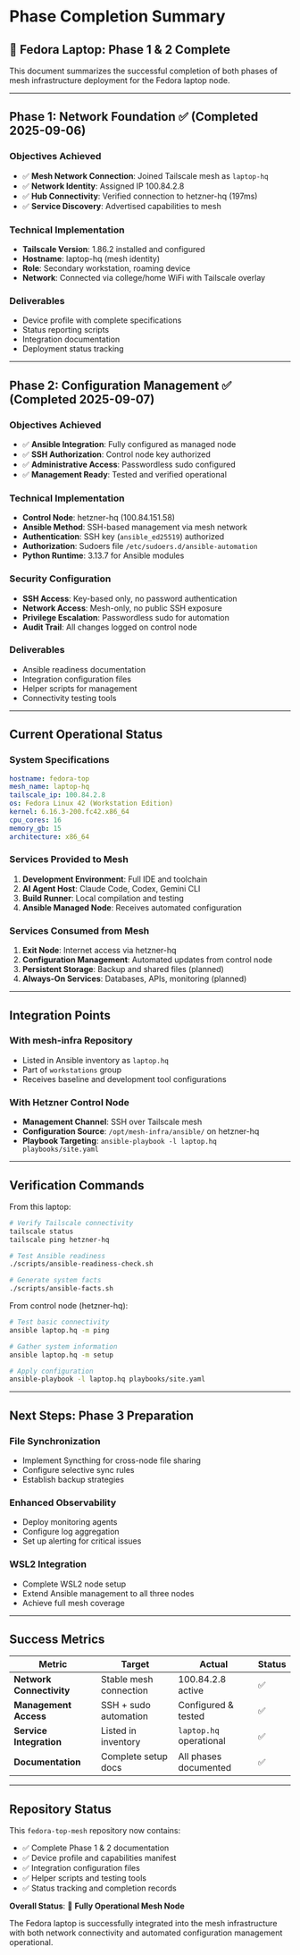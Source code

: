 # Phase Completion Summary

## 🎉 Fedora Laptop: Phase 1 & 2 Complete

This document summarizes the successful completion of both phases of mesh infrastructure deployment for the Fedora laptop node.

---

## Phase 1: Network Foundation ✅ (Completed 2025-09-06)

### Objectives Achieved
- ✅ **Mesh Network Connection**: Joined Tailscale mesh as `laptop-hq`
- ✅ **Network Identity**: Assigned IP 100.84.2.8
- ✅ **Hub Connectivity**: Verified connection to hetzner-hq (197ms)
- ✅ **Service Discovery**: Advertised capabilities to mesh

### Technical Implementation
- **Tailscale Version**: 1.86.2 installed and configured
- **Hostname**: laptop-hq (mesh identity)
- **Role**: Secondary workstation, roaming device
- **Network**: Connected via college/home WiFi with Tailscale overlay

### Deliverables
- Device profile with complete specifications
- Status reporting scripts
- Integration documentation
- Deployment status tracking

---

## Phase 2: Configuration Management ✅ (Completed 2025-09-07)

### Objectives Achieved
- ✅ **Ansible Integration**: Fully configured as managed node
- ✅ **SSH Authorization**: Control node key authorized
- ✅ **Administrative Access**: Passwordless sudo configured
- ✅ **Management Ready**: Tested and verified operational

### Technical Implementation
- **Control Node**: hetzner-hq (100.84.151.58)
- **Ansible Method**: SSH-based management via mesh network
- **Authentication**: SSH key (`ansible_ed25519`) authorized
- **Authorization**: Sudoers file `/etc/sudoers.d/ansible-automation`
- **Python Runtime**: 3.13.7 for Ansible modules

### Security Configuration
- **SSH Access**: Key-based only, no password authentication
- **Network Access**: Mesh-only, no public SSH exposure
- **Privilege Escalation**: Passwordless sudo for automation
- **Audit Trail**: All changes logged on control node

### Deliverables
- Ansible readiness documentation
- Integration configuration files
- Helper scripts for management
- Connectivity testing tools

---

## Current Operational Status

### System Specifications
```yaml
hostname: fedora-top
mesh_name: laptop-hq
tailscale_ip: 100.84.2.8
os: Fedora Linux 42 (Workstation Edition)
kernel: 6.16.3-200.fc42.x86_64
cpu_cores: 16
memory_gb: 15
architecture: x86_64
```

### Services Provided to Mesh
1. **Development Environment**: Full IDE and toolchain
2. **AI Agent Host**: Claude Code, Codex, Gemini CLI
3. **Build Runner**: Local compilation and testing
4. **Ansible Managed Node**: Receives automated configuration

### Services Consumed from Mesh
1. **Exit Node**: Internet access via hetzner-hq
2. **Configuration Management**: Automated updates from control node
3. **Persistent Storage**: Backup and shared files (planned)
4. **Always-On Services**: Databases, APIs, monitoring (planned)

---

## Integration Points

### With mesh-infra Repository
- Listed in Ansible inventory as `laptop.hq`
- Part of `workstations` group
- Receives baseline and development tool configurations

### With Hetzner Control Node
- **Management Channel**: SSH over Tailscale mesh
- **Configuration Source**: `/opt/mesh-infra/ansible/` on hetzner-hq
- **Playbook Targeting**: `ansible-playbook -l laptop.hq playbooks/site.yaml`

---

## Verification Commands

From this laptop:
```bash
# Verify Tailscale connectivity
tailscale status
tailscale ping hetzner-hq

# Test Ansible readiness
./scripts/ansible-readiness-check.sh

# Generate system facts
./scripts/ansible-facts.sh
```

From control node (hetzner-hq):
```bash
# Test basic connectivity
ansible laptop.hq -m ping

# Gather system information
ansible laptop.hq -m setup

# Apply configuration
ansible-playbook -l laptop.hq playbooks/site.yaml
```

---

## Next Steps: Phase 3 Preparation

### File Synchronization
- Implement Syncthing for cross-node file sharing
- Configure selective sync rules
- Establish backup strategies

### Enhanced Observability
- Deploy monitoring agents
- Configure log aggregation
- Set up alerting for critical issues

### WSL2 Integration
- Complete WSL2 node setup
- Extend Ansible management to all three nodes
- Achieve full mesh coverage

---

## Success Metrics

| Metric | Target | Actual | Status |
|--------|--------|---------|---------|
| **Network Connectivity** | Stable mesh connection | 100.84.2.8 active | ✅ |
| **Management Access** | SSH + sudo automation | Configured & tested | ✅ |
| **Service Integration** | Listed in inventory | `laptop.hq` operational | ✅ |
| **Documentation** | Complete setup docs | All phases documented | ✅ |

---

## Repository Status

This `fedora-top-mesh` repository now contains:
- ✅ Complete Phase 1 & 2 documentation
- ✅ Device profile and capabilities manifest
- ✅ Integration configuration files
- ✅ Helper scripts and testing tools
- ✅ Status tracking and completion records

**Overall Status**: 🎉 **Fully Operational Mesh Node**

The Fedora laptop is successfully integrated into the mesh infrastructure with both network connectivity and automated configuration management operational.
